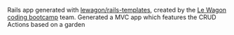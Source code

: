 Rails app generated with [lewagon/rails-templates](https://github.com/lewagon/rails-templates), created by the [Le Wagon coding bootcamp](https://www.lewagon.com) team.
Generated a MVC app which features the CRUD Actions based on a garden
